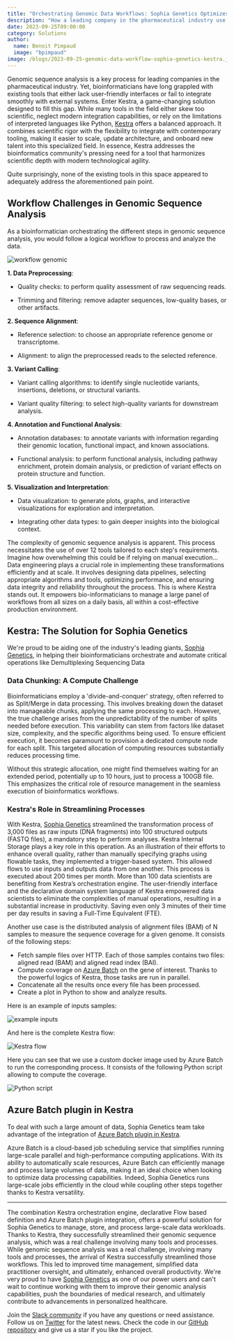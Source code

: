 ```yaml
---
title: "Orchestrating Genomic Data Workflows: Sophia Genetics Optimizes Operations with Kestra"
description: "How a leading company in the pharmaceutical industry use Kestra to orchestrate genomic data workflows ?"
date: 2023-09-25T09:00:00
category: Solutions
author:
  name: Benoit Pimpaud
  image: "bpimpaud"
image: /blogs/2023-09-25-genomic-data-workflow-sophia-genetics-kestra.jpg
---
```


Genomic sequence analysis is a key process for leading companies in the pharmaceutical industry. Yet, bioinformaticians have long grappled with existing tools that either lack user-friendly interfaces or fail to integrate smoothly with external systems. Enter Kestra, a game-changing solution designed to fill this gap. While many tools in the field either skew too scientific, neglect modern integration capabilities, or rely on the limitations of interpreted languages like Python, [Kestra](https://github.com/kestra-io/kestra) offers a balanced approach. It combines scientific rigor with the flexibility to integrate with contemporary tooling, making it easier to scale, update architecture, and onboard new talent into this specialized field. In essence, Kestra addresses the bioinformatics community's pressing need for a tool that harmonizes scientific depth with modern technological agility.

Quite surprisingly, none of the existing tools in this space appeared to adequately address the aforementioned pain point.



## Workflow Challenges in Genomic Sequence Analysis

As a bioinformatician orchestrating the different steps in genomic sequence analysis, you would follow a logical workflow to process and analyze the data.

![workflow genomic](/blogs/2023-09-25-genomic-data-workflow-sophia-genetics-kestra/workflow_genomic.jpg)


**1. Data Preprocessing**: 
    
* Quality checks: to perform quality assessment of raw sequencing reads.
    
* Trimming and filtering: remove adapter sequences, low-quality bases, or other artifacts.

**2. Sequence Alignment**: 
    
* Reference selection: to choose an appropriate reference genome or transcriptome.
    
* Alignment: to align the preprocessed reads to the selected reference.

**3. Variant Calling**: 
    
* Variant calling algorithms: to identify single nucleotide variants, insertions, deletions, or structural variants.
    
* Variant quality filtering: to select high-quality variants for downstream analysis.

**4. Annotation and Functional Analysis**: 
    
* Annotation databases: to annotate variants with information regarding their genomic location, functional impact, and known associations.
    
* Functional analysis: to perform functional analysis, including pathway enrichment, protein domain analysis, or prediction of variant effects on protein structure and function.

**5. Visualization and Interpretation**: 
    
* Data visualization: to generate plots, graphs, and interactive visualizations for exploration and interpretation. 
    
* Integrating other data types: to gain deeper insights into the biological context.


The complexity of genomic sequence analysis is apparent. This process necessitates the use of over 12 tools tailored to each step's requirements. Imagine how overwhelming this could be if relying on manual execution… Data engineering plays a crucial role in implementing these transformations efficiently and at scale. It involves designing data pipelines, selecting appropriate algorithms and tools, optimizing performance, and ensuring data integrity and reliability throughout the process.
This is where Kestra stands out. It empowers bio-informaticians to manage a large panel of workflows from all sizes on a daily basis, all within a cost-effective production environment.


## Kestra: The Solution for Sophia Genetics

We're proud to be aiding one of the industry's leading giants, [Sophia Genetics](https://www.sophiagenetics.com/), in helping their bioinformaticians orchestrate and automate critical operations like Demultiplexing Sequencing Data

### Data Chunking: A Compute Challenge

Bioinformaticians employ a 'divide-and-conquer' strategy, often referred to as Split/Merge in data processing. This involves breaking down the dataset into manageable chunks, applying the same processing to each.
However, the true challenge arises from the unpredictability of the number of splits needed before execution. This variability can stem from factors like dataset size, complexity, and the specific algorithms being used. To ensure efficient execution, it becomes paramount to provision a dedicated compute node for each split. This targeted allocation of computing resources substantially reduces processing time.

Without this strategic allocation, one might find themselves waiting for an extended period, potentially up to 10 hours, just to process a 100GB file. This emphasizes the critical role of resource management in the seamless execution of bioinformatics workflows.

### Kestra's Role in Streamlining Processes

With Kestra, [Sophia Genetics](https://www.sophiagenetics.com/) streamlined the transformation process of 3,000 files as raw inputs (DNA fragments) into 100 structured outputs (FASTQ files), a mandatory step to perform analyses. Kestra Internal Storage plays a key role in this operation. As an illustration of their efforts to enhance overall quality, rather than manually specifying graphs using flowable tasks, they implemented a trigger-based system. This allowed flows to use inputs and outputs data from one another.
This process is executed about 200 times per month. More than 100 data scientists are benefiting from Kestra’s orchestration engine. The user-friendly interface and the declarative domain system language of Kestra empowered data scientists to eliminate the complexities of manual operations, resulting in a substantial increase in productivity. Saving even only 3 minutes of their time per day results in saving a Full-Time Equivalent (FTE).

Another use case is the distributed analysis of alignment files (BAM) of N samples to measure the sequence coverage for a given genome.
It consists of the following steps:

* Fetch sample files over HTTP. Each of those samples contains two files: aligned read (BAM) and aligned read index (BAI).
* Compute coverage on [Azure Batch](https://kestra.io/plugins/plugin-azure) on the gene of interest. Thanks to the powerful logics of Kestra, those tasks are run in parallel.
* Concatenate all the results once every file has been processed.
* Create a plot in Python to show and analyze results.


Here is an example of inputs samples:

![example inputs](/blogs/2023-09-25-genomic-data-workflow-sophia-genetics-kestra/example_input.png)

And here is the complete Kestra flow:

![Kestra flow](/blogs/2023-09-25-genomic-data-workflow-sophia-genetics-kestra/script.png)

Here you can see that we use a custom docker image used by Azure Batch to run the corresponding process. It consists of the following Python script allowing to compute the coverage.

![Python script](/blogs/2023-09-25-genomic-data-workflow-sophia-genetics-kestra/script.png)

## Azure Batch plugin in Kestra

To deal with such a large amount of data, Sophia Genetics team take advantage of the integration of [Azure Batch plugin in Kestra](https://kestra.io/plugins/plugin-azure). 

Azure Batch is a cloud-based job scheduling service that simplifies running large-scale parallel and high-performance computing applications. With its ability to automatically scale resources, Azure Batch can efficiently manage and process large volumes of data, making it an ideal choice when looking to optimize data processing capabilities.
Indeed, Sophia Genetics runs large-scale jobs efficiently in the cloud while coupling other steps together thanks to Kestra versatility.

---

The combination Kestra orchestration engine, declarative Flow based definition and Azure Batch plugin integration, offers a powerful solution for Sophia Genetics to manage, store, and process large-scale data workloads. 
Thanks to Kestra, they successfully streamlined their genomic sequence analysis, which was a real challenge involving many tools and processes.
While genomic sequence analysis was a real challenge, involving many tools and processes, the arrival of Kestra successfully streamlined those workflows. This led to improved time management, simplified data practitioner oversight, and ultimately, enhanced overall productivity.
We're very proud to have [Sophia Genetics](https://www.sophiagenetics.com/) as one of our power users and can't wait to continue working with them to improve their genomic analysis capabilities, push the boundaries of medical research, and ultimately contribute to advancements in personalized healthcare.


Join the [Slack community](https://kestra.io/slack) if you have any questions or need assistance. Follow us on [Twitter](https://twitter.com/kestra_io) for the latest news. Check the code in our [GitHub repository](https://github.com/kestra-io/kestra) and give us a star if you like the project.
